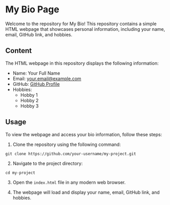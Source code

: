 # My Bio Page

Welcome to the repository for My Bio! This repository contains a simple HTML webpage that showcases personal information, including your name, email, GitHub link, and hobbies.

## Content

The HTML webpage in this repository displays the following information:

- Name: Your Full Name
- Email: your.email@example.com
- GitHub: [GitHub Profile](https://github.com/your-github-username)
- Hobbies:
  - Hobby 1
  - Hobby 2
  - Hobby 3

## Usage

To view the webpage and access your bio information, follow these steps:

1. Clone the repository using the following command:

```
git clone https://github.com/your-username/my-project.git
```

2. Navigate to the project directory:

```
cd my-project
```

3. Open the `index.html` file in any modern web browser.

4. The webpage will load and display your name, email, GitHub link, and hobbies.
